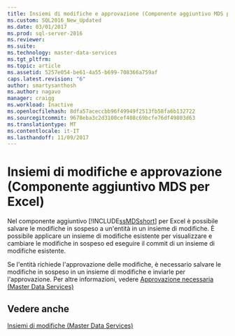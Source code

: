 ```yaml
---
title: Insiemi di modifiche e approvazione (Componente aggiuntivo MDS per Excel) | Microsoft Docs
ms.custom: SQL2016_New_Updated
ms.date: 03/01/2017
ms.prod: sql-server-2016
ms.reviewer: 
ms.suite: 
ms.technology: master-data-services
ms.tgt_pltfrm: 
ms.topic: article
ms.assetid: 5257e054-be61-4a55-b699-708366a759af
caps.latest.revision: "6"
author: smartysanthosh
ms.author: nagavo
manager: craigg
ms.workload: Inactive
ms.openlocfilehash: 8dfa57aceccbb96f49949f2513fb58fa6b132722
ms.sourcegitcommit: 9678eba3c2d3100cef408c69bcfe76df49803d63
ms.translationtype: MT
ms.contentlocale: it-IT
ms.lasthandoff: 11/09/2017
---
```

# <a name="change-sets-and-approval-mds-add-in-for-excel"></a>Insiemi di modifiche e approvazione (Componente aggiuntivo MDS per Excel)
  Nel componente aggiuntivo [!INCLUDE[ssMDSshort](../../includes/ssmdsshort-md.md)] per Excel è possibile salvare le modifiche in sospeso a un'entità in un insieme di modifiche. È possibile applicare un insieme di modifiche esistente per visualizzare e cambiare le modifiche in sospeso ed eseguire il commit di un insieme di modifiche esistente.  
  
 Se l'entità richiede l'approvazione delle modifiche, è necessario salvare le modifiche in sospeso in un insieme di modifiche e inviarle per l'approvazione. Per altre informazioni, vedere [Approvazione necessaria &#40;Master Data Services&#41;](../../master-data-services/approval-required-master-data-services.md)  
  
## <a name="see-also"></a>Vedere anche  
 [Insiemi di modifiche &#40;Master Data Services&#41;](../../master-data-services/changesets-master-data-services.md)  
  
  
